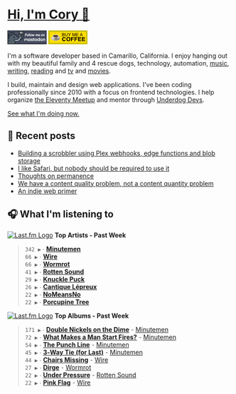 # [Hi, I'm Cory 👋](https://coryd.dev)

[![Follow @cory@social.lol on Mastodon](/assets/img/mastodon.png)](https://social.lol/@cory) [![Buy me a Coffee](/assets/img/buymeacoffee.png)](https://www.buymeacoffee.com/cory)

I'm a software developer based in Camarillo, California. I enjoy hanging out with my beautiful family and 4 rescue dogs, technology, automation, [music](https://coryd.dev/now#artists), [writing](https://coryd.dev), [reading](https://coryd.dev/now#books) and [tv](https://coryd.dev/now#tv) and [movies](https://coryd.dev/now#movies).

I build, maintain and design web applications. I've been coding professionally since 2010 with a focus on frontend technologies. I help organize [the Eleventy Meetup](https://11tymeetup.dev/) and mentor through [Underdog Devs](https://www.underdogdevs.org).

[See what I'm doing now.](https://coryd.dev/now)

## 📝 Recent posts

<!-- BLOGPOSTS:START -->
- [Building a scrobbler using Plex webhooks, edge functions and blob storage ](https://coryd.dev/posts/2024/building-a-scrobbler-using-plex-webhooks-edge-functions-and-blob-storage/)
- [I like Safari, but nobody should be required to use it](https://coryd.dev/posts/2024/i-like-safari-but-nobody-should-be-required-to-use-it/)
- [Thoughts on permanence](https://coryd.dev/posts/2024/thoughts-on-permanence/)
- [We have a content quality problem, not a content quantity problem](https://coryd.dev/posts/2024/we-have-a-content-quality-problem-not-a-content-quantity-problem/)
- [An indie web primer](https://coryd.dev/posts/2024/an-indie-web-primer/)
<!-- BLOGPOSTS:END -->

## 🎧 What I'm listening to

<!--START_LASTFM_ARTISTS:{"period": "7day", "rows": 8}-->
<a href="https://last.fm" target="_blank"><img src="https://user-images.githubusercontent.com/17434202/215290617-e793598d-d7c9-428f-9975-156db1ba89cc.svg" alt="Last.fm Logo" width="18" height="13"/></a> **Top Artists - Past Week**

> `342 ▶️` ∙ **[Minutemen](https://www.last.fm/music/Minutemen)**<br/>
> `66 ▶️` ∙ **[Wire](https://www.last.fm/music/Wire)**<br/>
> `66 ▶️` ∙ **[Wormrot](https://www.last.fm/music/Wormrot)**<br/>
> `41 ▶️` ∙ **[Rotten Sound](https://www.last.fm/music/Rotten+Sound)**<br/>
> `29 ▶️` ∙ **[Knuckle Puck](https://www.last.fm/music/Knuckle+Puck)**<br/>
> `26 ▶️` ∙ **[Cantique Lépreux](https://www.last.fm/music/Cantique+L%C3%A9preux)**<br/>
> `22 ▶️` ∙ **[NoMeansNo](https://www.last.fm/music/NoMeansNo)**<br/>
> `22 ▶️` ∙ **[Porcupine Tree](https://www.last.fm/music/Porcupine+Tree)**<br/>
<!--END_LASTFM_ARTISTS-->

<!--START_LASTFM_ALBUMS:{"period": "7day", "rows": 8}-->
<a href="https://last.fm" target="_blank"><img src="https://user-images.githubusercontent.com/17434202/215290617-e793598d-d7c9-428f-9975-156db1ba89cc.svg" alt="Last.fm Logo" width="18" height="13"/></a> **Top Albums - Past Week**

> `171 ▶️` ∙ **[Double Nickels on the Dime](https://www.last.fm/music/Minutemen/Double+Nickels+on+the+Dime)** - [Minutemen](https://www.last.fm/music/Minutemen)<br/>
> `72 ▶️` ∙ **[What Makes a Man Start Fires?](https://www.last.fm/music/Minutemen/What+Makes+a+Man+Start+Fires%3F)** - [Minutemen](https://www.last.fm/music/Minutemen)<br/>
> `54 ▶️` ∙ **[The Punch Line](https://www.last.fm/music/Minutemen/The+Punch+Line)** - [Minutemen](https://www.last.fm/music/Minutemen)<br/>
> `45 ▶️` ∙ **[3‐Way Tie (for Last)](https://www.last.fm/music/Minutemen/3%E2%80%90Way+Tie+(for+Last))** - [Minutemen](https://www.last.fm/music/Minutemen)<br/>
> `44 ▶️` ∙ **[Chairs Missing](https://www.last.fm/music/Wire/Chairs+Missing)** - [Wire](https://www.last.fm/music/Wire)<br/>
> `27 ▶️` ∙ **[Dirge](https://www.last.fm/music/Wormrot/Dirge)** - [Wormrot](https://www.last.fm/music/Wormrot)<br/>
> `22 ▶️` ∙ **[Under Pressure](https://www.last.fm/music/Rotten+Sound/Under+Pressure)** - [Rotten Sound](https://www.last.fm/music/Rotten+Sound)<br/>
> `22 ▶️` ∙ **[Pink Flag](https://www.last.fm/music/Wire/Pink+Flag)** - [Wire](https://www.last.fm/music/Wire)<br/>
<!--END_LASTFM_ALBUMS-->
